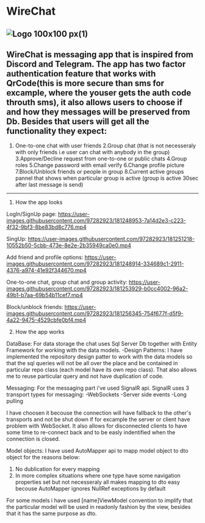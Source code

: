 # WireChat
![Logo 100x100 px(1)](https://user-images.githubusercontent.com/97282923/181274131-ba383de9-e9ef-4da0-9ab4-043d496c2497.png)
-----------------------------------------------------------------------
WireChat is messaging app that is inspired from Discord and Telegram.
The app has two factor authentication feature that works with QrCode(this is more secure than sms for excample, where the youser gets the auth code throuth sms),
it also allows users to choose if and how they messages will be preserved from Db. 
Besides that users will get all the functionality they expect:
-------------------------------------------------------------------
1. One-to-one chat with user friends
2.Group chat (that is not necesseraly with only friends i.e user can chat with anybody in the group)
3.Approve/Decline request from one-to-one or public chats
4.Group roles
5.Change password with email verify
6.Change profile picture
7.Block/Unblock friends or people in group
8.Current active groups pannel that shows when particular group is active (group is active 30sec after last message is send)
------------------------------------------------------------------

1. How the app looks

LogIn/SignUp page:
https://user-images.githubusercontent.com/97282923/181248953-7a14d2e3-c223-4f32-9bf3-8be83bd8c776.mp4

SingUp:
https://user-images.githubusercontent.com/97282923/181251218-10552b50-5cbb-473e-8e2e-2b35949ca0e0.mp4

Add friend and profile options:
https://user-images.githubusercontent.com/97282923/181248914-334689c1-2911-4376-a974-41e92f344670.mp4

One-to-one chat, group chat and group activity:
https://user-images.githubusercontent.com/97282923/181253929-b0cc4002-96a2-49b1-b7aa-69b54b11cef7.mp4

Block/unblock friends:
https://user-images.githubusercontent.com/97282923/181256345-754f677f-d5f9-4a22-9475-4529cbfe0bf4.mp4

2. How the app works

DataBase:
For data storage the chat uses Sql Server Db together with Entity Framework for working with the data models.
-Design Patterns:
I have implemented the repository design patter to work with the data models so that the sql queries will not be
all over the place and be contained in particular repo class (each model have its own repo class). That also allows
me to reuse particular query and not have duplication of code.

Messaging:
For the messaging part i've used SignalR api. SignalR uses 3 transport types for messaging:
-WebSockets
-Server side events
-Long pulling

I have choosen it becouse the connection will have fallback to the other's transports and not be shut down 
if for excample the server or client have problem with WebSocket.
It also allows for disconnected clients to have some time to re-connect back and to be easly indentified when the connection is closed.

Model objects:
I have used AutoMapper api to mapp model object to dto object for the reasons below:

1. No dublication for every mapping
2. In more complex situations where one type have some navigation properties set but not necesseraly all
   makes mapping to dto easy becouse AutoMapper ignores NullRef exceptions by default

For some models i have used [name]ViewModel convention to implify that the particular model will be used 
in readonly fashion by the view, besides that it has the same purpose as dto.






